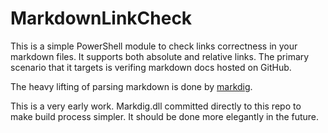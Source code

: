 MarkdownLinkCheck
=================

This is a simple PowerShell module to check links correctness in your markdown files.
It supports both absolute and relative links.
The primary scenario that it targets is verifing markdown docs hosted on GitHub.

The heavy lifting of parsing markdown is done by [markdig](https://github.com/lunet-io/markdig).

This is a very early work.
Markdig.dll committed directly to this repo to make build process simpler.
It should be done more elegantly in the future.


